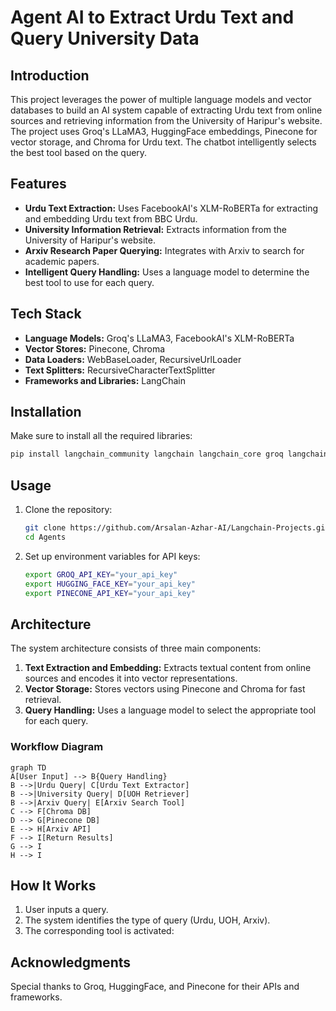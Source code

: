 # Agent AI to Extract Urdu Text and Query University Data

## Introduction
This project leverages the power of multiple language models and vector databases to build an AI system capable of extracting Urdu text from online sources and retrieving information from the University of Haripur's website. The project uses Groq's LLaMA3, HuggingFace embeddings, Pinecone for vector storage, and Chroma for Urdu text. The chatbot intelligently selects the best tool based on the query.

## Features
- **Urdu Text Extraction:** Uses FacebookAI's XLM-RoBERTa for extracting and embedding Urdu text from BBC Urdu.
- **University Information Retrieval:** Extracts information from the University of Haripur's website.
- **Arxiv Research Paper Querying:** Integrates with Arxiv to search for academic papers.
- **Intelligent Query Handling:** Uses a language model to determine the best tool to use for each query.

## Tech Stack
- **Language Models:** Groq's LLaMA3, FacebookAI's XLM-RoBERTa
- **Vector Stores:** Pinecone, Chroma
- **Data Loaders:** WebBaseLoader, RecursiveUrlLoader
- **Text Splitters:** RecursiveCharacterTextSplitter
- **Frameworks and Libraries:** LangChain


## Installation
Make sure to install all the required libraries:
```bash
pip install langchain_community langchain langchain_core groq langchain-groq chromadb Arxiv langchain-pinecone pinecone-notebooks
```

## Usage
1. Clone the repository:
   ```bash
   git clone https://github.com/Arsalan-Azhar-AI/Langchain-Projects.git
   cd Agents
   ```
2. Set up environment variables for API keys:
   ```bash
   export GROQ_API_KEY="your_api_key"
   export HUGGING_FACE_KEY="your_api_key"
   export PINECONE_API_KEY="your_api_key"
   ```

## Architecture
The system architecture consists of three main components:
1. **Text Extraction and Embedding:** Extracts textual content from online sources and encodes it into vector representations.
2. **Vector Storage:** Stores vectors using Pinecone and Chroma for fast retrieval.
3. **Query Handling:** Uses a language model to select the appropriate tool for each query.

### Workflow Diagram
```mermaid
graph TD
A[User Input] --> B{Query Handling}
B -->|Urdu Query| C[Urdu Text Extractor]
B -->|University Query| D[UOH Retriever]
B -->|Arxiv Query| E[Arxiv Search Tool]
C --> F[Chroma DB]
D --> G[Pinecone DB]
E --> H[Arxiv API]
F --> I[Return Results]
G --> I
H --> I
```

## How It Works
1. User inputs a query.
2. The system identifies the type of query (Urdu, UOH, Arxiv).
3. The corresponding tool is activated:


## Acknowledgments
Special thanks to Groq, HuggingFace, and Pinecone for their APIs and frameworks.
